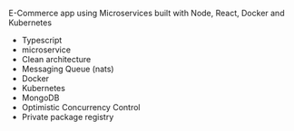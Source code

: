 E-Commerce app using Microservices built with Node, React, Docker and Kubernetes

- Typescript
- microservice
- Clean architecture
- Messaging Queue (nats)
- Docker
- Kubernetes
- MongoDB
- Optimistic Concurrency Control
- Private package registry
